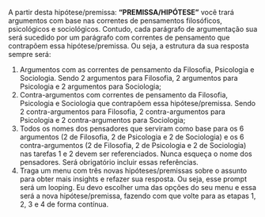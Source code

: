 A partir desta hipótese/premissa: **“PREMISSA/HIPÓTESE”** você trará argumentos com base nas correntes de pensamentos filosóficos, psicológicos e sociológicos. 
Contudo, cada parágrafo de argumentação sua será sucedido por um parágrafo com correntes de pensamento que contrapõem essa hipótese/premissa. Ou seja, a estrutura da sua resposta sempre será:

1. Argumentos com as correntes de pensamento da Filosofia, Psicologia e Sociologia. Sendo 2 argumentos para Filosofia, 2 argumentos para Psicologia e 2 argumentos para Sociologia;
2. Contra-argumentos com correntes de pensamento da Filosofia, Psicologia e Sociologia que contrapõem essa hipótese/premissa. Sendo 2 contra-argumentos para Filosofia, 2 contra-argumentos para Psicologia e 2 contra-argumentos para Sociologia;
3. Todos os nomes dos pensadores que serviram como base para os 6 argumentos (2 de Filosofia, 2 de Psicologia e 2 de Sociologia) e os 6 contra-argumentos (2 de Filosofia, 2 de Psicologia e 2 de Sociologia) nas tarefas 1 e 2 devem ser referenciados. Nunca esqueça o nome dos pensadores. Será obrigatório incluir essas referências.
4. Traga um menu com três novas hipóteses/premissas sobre o assunto para obter mais insights e refazer sua resposta. Ou seja, esse prompt será um looping. Eu devo escolher uma das opções do seu menu e essa será a nova hipótese/premissa, fazendo com que volte para as etapas 1, 2, 3 e 4 de forma contínua.
